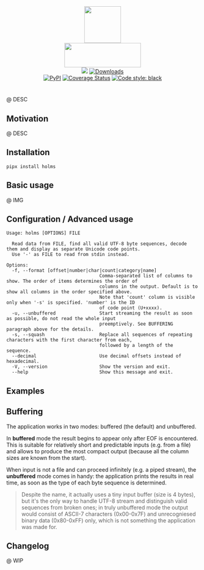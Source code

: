<div align="center">
   <img src="https://s3.eu-north-1.amazonaws.com/dp2.dl/readme/es7s/holms/logo.png" width="96" height="96"><br>
   <img src="https://s3.eu-north-1.amazonaws.com/dp2.dl/readme/es7s/holms/label.png" width="200" height="64">
</div>

<div align="center">
  <img src="https://img.shields.io/badge/python-3.10-3776AB?logo=python&logoColor=white&labelColor=333333">
  <a href="https://pepy.tech/project/holms/"><img alt="Downloads" src="https://pepy.tech/badge/holms"></a>
  <br>
  <a href="https://pypi.org/project/holms/"><img alt="PyPI" src="https://img.shields.io/pypi/v/holms"></a>
  <a href='https://coveralls.io/github/es7s/holms?branch=master'><img src='https://coveralls.io/repos/github/es7s/holms/badge.svg?branch=master' alt='Coverage Status' /></a>
  <a href="https://github.com/psf/black"><img alt="Code style: black" src="https://img.shields.io/badge/code%20style-black-000000.svg"></a>
</div>
<h1> </h1>

@ DESC


## Motivation

@ DESC


## Installation

    pipx install holms


## Basic usage

@ IMG

## Configuration / Advanced usage

    Usage: holms [OPTIONS] FILE
    
      Read data from FILE, find all valid UTF-8 byte sequences, decode them and display as separate Unicode code points.
      Use '-' as FILE to read from stdin instead.
    
    Options:
      -f, --format [offset|number|char|count|category|name]
                                      Comma-separated list of columns to show. The order of items determines the order of
                                      columns in the output. Default is to show all columns in the order specified above.
                                      Note that 'count' column is visible only when '-s' is specified. 'number' is the ID
                                      of code point (U+xxxx).
      -u, --unbuffered                Start streaming the result as soon as possible, do not read the whole input
                                      preemptively. See BUFFERING paragraph above for the details.
      -s, --squash                    Replace all sequences of repeating characters with the first character from each,
                                      followed by a length of the sequence.
      --decimal                       Use decimal offsets instead of hexadecimal.
      -V, --version                   Show the version and exit.
      --help                          Show this message and exit.

## Examples



## Buffering

The application works in two modes: buffered (the default) and unbuffered. 

In **buffered** mode the result begins to appear only after EOF is encountered. This is suitable for relatively short and predictable inputs (e.g. from a file) and allows to produce the most compact output (because all the column sizes are known from the start).

When input is not a file and can proceed infinitely (e.g. a piped stream), the **unbuffered** mode comes in handy: the application prints the results in real time, as soon as the type of each byte sequence is determined. 

> Despite the name, it actually uses a tiny input buffer (size is 4 bytes), but it's the only way to handle UTF-8 stream and distinguish valid sequences from broken ones; in truly unbuffered mode the output would consist of ASCII-7 characters (0x00-0x7F) and unrecogniesed binary data (0x80-0xFF) only, which is not something the application was made for.


## Changelog

@ WIP
